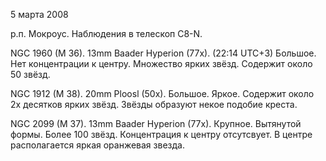 5 марта 2008

р.п. Мокроус. Наблюдения в телескоп C8-N.

NGC 1960 (M 36). 13mm Baader Hyperion (77x). (22:14 UTC+3) Большое. Нет концентрации к центру. Множество ярких звёзд. Содержит около 50 звёзд.

NGC 1912 (M 38). 20mm Ploosl (50x). Большое. Яркое. Содержит около 2х десятков ярких звёзд. Звёзды образуют некое подобие креста.

NGC 2099 (M 37). 13mm Baader Hyperion (77x). Крупное. Вытянутой формы. Более 100 звёзд. Концентрация к центру отсутсвует. В центре располагается яркая оранжевая звезда.